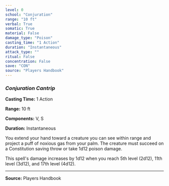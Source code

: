 ```yaml
---
level: 0
school: "Conjuration"
range: "10 ft"
verbal: True
somatic: True
material: False
damage_type: "Poison"
casting_time: "1 Action"
duration: "Instantaneous"
attack_type: ""
ritual: False
concentration: False
save: "CON"
source: "Players Handbook"
---
```


### *Conjuration Cantrip*

**Casting Time:** 1 Action

**Range:** 10 ft

**Components:** V, S

**Duration:** Instantaneous

You extend your hand toward a creature you can see within range and project a puff of noxious gas from your palm. The creature must succeed on a Constitution saving throw or take 1d12 poison damage.
 
 This spell's damage increases by 1d12 when you reach 5th level (2d12), 11th level (3d12), and 17th level (4d12).

---
**Source:** Players Handbook
